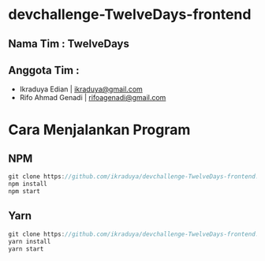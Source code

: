 # devchallenge-TwelveDays-frontend

## Nama Tim : TwelveDays
## Anggota Tim :
- Ikraduya Edian | ikraduya@gmail.com
- Rifo Ahmad Genadi | rifoagenadi@gmail.com

# Cara Menjalankan Program
## NPM
```js
git clone https://github.com/ikraduya/devchallenge-TwelveDays-frontend.git
npm install
npm start
```
## Yarn
```js
git clone https://github.com/ikraduya/devchallenge-TwelveDays-frontend.git
yarn install
yarn start
```
